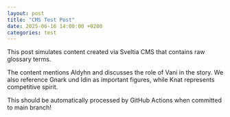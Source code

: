 ```yaml
---
layout: post
title: "CMS Test Post"
date: 2025-06-16 14:00:00 +0200
categories: test
---
```


This post simulates content created via Sveltia CMS that contains raw glossary terms.

The content mentions Aldyhn and discusses the role of Vani in the story. We also reference Gnark und Idin as important figures, while Knat represents competitive spirit.

This should be automatically processed by GitHub Actions when committed to main branch!
